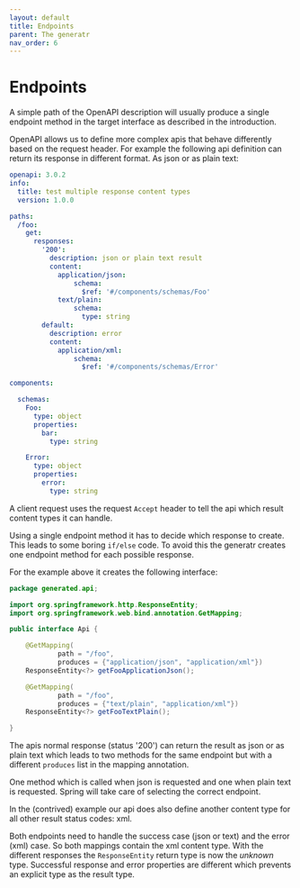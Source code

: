 ```yaml
---
layout: default
title: Endpoints
parent: The generatr
nav_order: 6
---
```


# Endpoints

A simple path of the OpenAPI description will usually produce a single endpoint method in the target
interface as described in the introduction.

OpenAPI allows us to define more complex apis that behave differently based on the request header. 
For example the following api definition can return its response in different format. As json or as
plain text:

```yaml
openapi: 3.0.2
info:
  title: test multiple response content types
  version: 1.0.0

paths:
  /foo:
    get:
      responses:
        '200':
          description: json or plain text result
          content:
            application/json:
                schema:
                  $ref: '#/components/schemas/Foo'
            text/plain:
                schema:
                  type: string
        default:
          description: error
          content:
            application/xml:
                schema:
                  $ref: '#/components/schemas/Error'

components:

  schemas:
    Foo:
      type: object
      properties:
        bar:
          type: string

    Error:
      type: object
      properties:
        error:
          type: string
```

A client request uses the request `Accept` header to tell the api which result content types it can
handle. 

Using a single endpoint method it has to decide which response to create. This leads to some boring
`if/else` code. To avoid this the generatr creates one endpoint method for each possible response.

For the example above it creates the following interface:

```java
package generated.api;

import org.springframework.http.ResponseEntity;
import org.springframework.web.bind.annotation.GetMapping;

public interface Api {

    @GetMapping(
            path = "/foo",
            produces = {"application/json", "application/xml"})
    ResponseEntity<?> getFooApplicationJson();

    @GetMapping(
            path = "/foo",
            produces = {"text/plain", "application/xml"})
    ResponseEntity<?> getFooTextPlain();

}
```

The apis normal response (status '200') can return the result as json or as plain text which leads
to two methods for the same endpoint but with a different `produces` list in the mapping annotation.

One method which is called when json is requested and one when plain text is requested. Spring will
take care of selecting the correct endpoint.

In the (contrived) example our api does also define another content type for all other result status
codes: xml.

Both endpoints need to handle the success case (json or text) and the error (xml) case. So both
mappings contain the xml content type. With the different responses the `ResponseEntity` return type
is now the *unknown* type. Successful response and error properties are different which prevents an
explicit type as the result type.     
